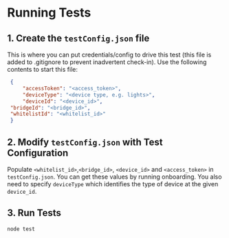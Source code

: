 # Running Tests

## 1. Create the `testConfig.json` file
This is where you can put credentials/config to drive this test (this file is added to .gitignore
to prevent inadvertent check-in). Use the following contents to start this file:

   ```json
    {
        "accessToken": "<access_token>",
        "deviceType": "<device type, e.g. lights>",
        "deviceId": "<device_id>",
	"bridgeId": "<bridge_id>",
	"whitelistId": "<whitelist_id>"
    }
   ```

## 2. Modify `testConfig.json` with Test Configuration
Populate `<whitelist_id>`,`<bridge_id>`, `<device_id>` and `<access_token>` in `testConfig.json`. You can get these values by running
onboarding. You also need to specify `deviceType` which identifies the type of device at the given `device_id`.

## 3. Run Tests

```bash
node test
```